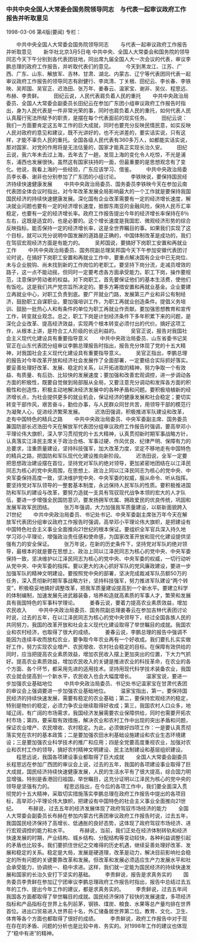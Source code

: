 ### 中共中央全国人大常委会国务院领导同志　与代表一起审议政府工作报告并听取意见

1998-03-06
第4版(要闻)
专栏：

　　中共中央全国人大常委会国务院领导同志
　　与代表一起审议政府工作报告并听取意见
　　新华社北京3月5日电  中共中央、全国人大常委会和国务院的领导同志今天下午分别到各代表团驻地，同出席九届全国人大一次会议的代表，审议李鹏总理的政府工作报告，并听取代表们的意见。
　　今天到黑龙江、江苏、广西、广东、山东、解放军、吉林、甘肃、湖北、内蒙古、辽宁等代表团同代表一起审议政府工作报告的领导同志有尉健行、李岚清、丁关根、田纪云、李长春、李铁映、吴邦国、吴官正、迟浩田、张万年、姜春云、温家宝、谢非、吴仪、程思远、布赫、李贵鲜。
　　田纪云说，人民代表肩负着人民的重托
　　中共中央政治局委员、全国人大常委会副委员长田纪云在参加广东团小组审议政府工作报告时指出，身为人民代表是一件非常光荣的事，同时也肩负着人民的重托，如何代表人民认真履行宪法所赋予的职责，是摆在每个代表面前的现实任务。
　　田纪云说：我们一方面要肯定这五年工作的巨大成就，同时也要充分反映民情民意，如实反映人民对政府的意见和建议，既不光讲好的，也不光讲差的，要实话实说，只有这样，才能不辜负人民的重托。全国各级人民代表有360多万人，如都能实话实说，那对国家、对党的作用将是无法估量的，国家才能真正实现长治久安。
　　田纪云说，我六年未去过上海，去年去了一趟，发现上海的变化令人吃惊，不光是浦东，浦西也发展很快。虽然这有国家扶持的一面，但最重要的是思想观念有了变化。他说，我看上海的一些经验，广东应该学习、借鉴。
　　中共中央政治局委员李长春、谢非也分别参加了广东团的小组讨论。
　　李铁映说，要保持国民经济持续快速健康发展
　　中共中央政治局委员、国务委员李铁映今天在参加云南代表团全体会议时指出，对今年改革发展全局影响最大的一个工作就是要保持我国国民经济的持续快速健康发展。深化国有企业改革需要有一定的经济增长速度，解决就业问题也要有一定的经济增长速度，抵御东南亚的金融风险，保持人民币汇率稳定，也要有一定的经济增长率。政府工作报告提出今年的经济增长率保持在8％左右，这既是适宜的，也是必要的。这个增长速度是我国宏、微观经济形势的综合反映指标。能否保持一定的经济增长率，这是全世界瞩目的事。如果我们实现了这个目标，就可以充分说明中国发展的道路是正确的，中国体制改革是成功的，我们在驾驭宏观经济方面是有能力的。
　　吴邦国说，要搞好下岗职工安置和再就业工作
　　中共中央政治局委员、国务院副总理吴邦国今天下午参加安徽代表团讨论时说，在搞好下岗职工安置和再就业工作中，要重点解决国有企业中已无岗位、未与企业脱钩、尚未找到新的工作岗位的老职工。要坚持下岗分流，走减员增效的路子，这一点不能动摇，但同时一定要考虑各方面承受能力。职工下岗，操作要规范，注意保护劳动者的权益。对下岗职工，首先要保证他们的基本生活费，使他们有饭吃。这是我们共产党宗旨所决定的。要多方筹措安置和再就业基金。企业要建立再就业中心，对职工负责到底。要广开就业门路，发展第三产业和非公有制经济，鼓励职工自谋职业。要加强培训工作，为职工再就业创造条件。提倡义务培训、鼓励一批热心人和有条件的单位为职工再就业作贡献。要加强思想教育和宣传工作，转变就业观念。总之，职工下岗是计划经济条件下多年积累下来的问题，是深化企业改革、提高经济效益，实现两个根本转变必须付出的代价。搞好这项工作，从根本上讲，是符合工人阶级的长远利益的。
　　吴官正说，报告对我国社会主义现代化建设具有重要指导意义
　　中共中央政治局委员、山东省委书记吴官正在山东代表团分组审议李鹏总理报告时指出，报告充分体现了党的十五大精神，对我国社会主义现代化建设具有重要指导意义。
　　吴官正指出，李鹏总理的报告对今年改革开放和经济社会发展作了全面部署，一定要结合实际抓好落实。要妥善处理好改革、发展、稳定的关系，以开拓进取的精神，努力争取一个有效益、有质量、有后劲、比较快的发展速度；要加强和改善宏观调控，进一步调动各方面的积极性，既要自觉做到局部服从全局，又要注意充分调动和发挥各方面的积极性和创造性，积极主动地解决经济发展中的各种矛盾和问题。要积极培植新的经济增长点，为社会提供更多的就业机会，保证经济的健康发展和社会稳定；要切实转变干部作风，艰苦奋斗，勤俭办事，与人民群众同甘共苦，用领导干部的模范行为凝聚人心，促进经济繁荣发展。
　　迟浩田强调，积极推进军队建设和改革，走有中国特色的精兵之路
　　中共中央政治局委员、中央军委副主席、国务委员兼国防部长迟浩田今天在解放军代表团分组审议政府工作报告时强调，要高举邓小平理论伟大旗帜，深入学习贯彻党的十五大精神，认真贯彻新时期军事战略方针，认真落实江泽民主席关于政治合格、军事过硬、作风优良、纪律严明、保障有力的总要求，注重质量建设，坚持科技强军，加大改革力度，坚定不移地走有中国特色的精兵之路，把国防和军队现代化建设推向新阶段。
　　迟浩田说，全军一定要把思想政治建设摆在首位，坚持党对军队的绝对领导，更加紧密地团结在以江泽民同志为核心的党中央周围，在思想上、政治上同以江泽民同志为核心的党中央、中央军委保持高度一致，坚决维护党中央、中央军委的权威，服从命令、听从指挥。要坚持党对军队领导的一整套基本制度，永远保持人民军队的性质。要积极推进国防和军队的建设与改革，要努力造就一支具有驾驭现代战争本领的宏大的人才队伍，要进一步增强全民国防意识，要发扬拥军优属、拥政爱民的优良传统，巩固和发展军政军民团结。
　　张万年强调，大力加强我军质量建设，以崭新面貌跨入21世纪
　　中共中央政治局委员、书记处书记、中央军委副主席张万年今天在解放军代表团分组审议政府工作报告时强调，高举邓小平理论伟大旗帜，是把建设有中国特色社会主义事业全面推向21世纪的根本保证。要组织全军官兵深入持久地学习邓小平理论，增强政治责任感和使命感，为国家改革开放和现代化建设提供坚强有力的安全保证。
　　张万年说，在新的历史条件下，坚持党对军队的绝对领导，最根本的就是要在思想上、政治上同以江泽民同志为核心的党中央、中央军委保持一致，坚决维护以江泽民同志为核心的党中央、中央军委的权威，一切行动听从党中央、中央军委的指挥。要以更大的决心抓好军队的党风廉政建设，要进一步加强军队的精神文明建设。要按照党中央的部署，坚决完成裁减军队员额50万的任务，深入贯彻新时期军事战略方针，坚持科技强军，努力推进军队建设“两个转变”，积极稳妥地搞好调整改革，把我军质量建设提高到一个新水平。要建立科学的体制编制，加速发展先进武器装备，培养和造就高素质的军事人才，繁荣和发展具有我国特色的军事科学理论。
　　姜春云说，要着力提高农业素质效益，增加农民收入
　　中共中央政治局委员、国务院副总理姜春云在参加吉林代表团讨论时说，过去的五年，在以江泽民同志为核心的党中央领导下，经过全国各族人民的共同努力，我国的改革开放和社会主义现代化建设取得了举世瞩目的成就。我国农业和农村经济，也取得了很大的成绩。
　　姜春云说，李鹏总理的报告中强调不能因为连续丰收而放松农业，要争取今年农业再有一个好收成。我们要扎扎实实做好工作，努力实现农业增产、农民增收、农村社会稳定的目标。在保障有效供给的同时，应当把提高农业素质效益，增加农民收入摆上更加突出的位置，下大力气抓好。提高农业素质效益，增加农民收入的关键是推进农业的科技革命，在农业的各个方面、各个环节，都采用先进的适用技术。坚持用现代科学技术装备农业，我国农业就会提高到一个新水平，农民收入也会大幅度增长。
　　温家宝说，要进一步加强农业基础地位
　　中共中央政治局委员、书记处书记温家宝在甘肃代表团的审议会上强调要进一步加强农业基础地位。
　　温家宝指出，第一，要保持国民经济的持续快速发展，需要有稳定的农业基础；第二，要保持宏观经济的稳定，特别是物价的稳定，必须力争农业继续取得好收成；第三，我国农村人口众多，地域辽阔，有广阔的市场需求，我国经济发展需要农业保障供给，同时也需要开拓农村市场；第四，要采取有效措施，解决农业和农村工作中出现的突出矛盾和问题，保证农业增产、农民增收、农村稳定。为此，必须做好四项工作：一是要认真贯彻落实党在农村的基本政策；二是要加强农田水利基础设施建设和农业生态环境建设；三是要加强农业科学技术的推广和应用；四是全党要高度重视农业，加强对农业和农村工作的领导，搞好农村精神文明建设、民主法制建设和基层组织建设。
　　程思远说，我国各项建设事业都取得了巨大成就
　　全国人大常委会副委员长程思远在参加广西团的审议会上说，过去的五年，我国的各项建设事业取得了巨大成就，国民经济持续快速健康发展，人民的生活水平有了很大提高，综合国力明显增强。特别是香港回归祖国，举世瞩目，这充分证明以江泽民为核心的党中央的领导是坚强有力的。
　　程思远指出，在今后的各项工作中，我们要全面深入贯彻党的十五大精神，采取切实措施落实李鹏总理在政府工作报告中提出的各项目标，高举邓小平理论伟大旗帜，把建设有中国特色的社会主义事业全面推向21世纪。
　　布赫说，过去五年的经济发展体现了政府驾驭市场经济的能力
　　全国人大常委会副委员长布赫在参加内蒙古代表团审议政府工作报告时说，过去五年，我国国民经济保持了高增长、低通胀的良好态势，这体现了政府驾驭市场经济、进行宏观调控的能力和水平。
　　布赫说，当前，我们正处在经济体制转轨和经济快速发展的时期，产业结构、城乡结构、分配结构等变动较快，各种利益调整引起的矛盾也比较多。我们要抓住世纪之交难得的历史机遇，继续妥善处理好改革、发展和稳定的关系。稳定是大局，发展是硬道理，改革是动力，解决目前影响社会稳定的所有问题的关键要靠改革和发展。但改革和发展必须适应生产力发展水平和社会承受能力，协调统一、稳中求进。这样，我们就一定能为国民经济的持续快速发展和国家的长治久安打下坚实的基础。
　　李贵鲜说，报告是求真务实的
　　国务委员李贵鲜在参加辽宁团审议李鹏总理政府工作报告时指出，报告中总结过去五年的工作、提出今年工作的建议，都是求真务实的。
　　李贵鲜说，过去五年间我国各方面都取得了举世瞩目的成就。国民经济保持了较快的发展速度，多项经济指标和产品指标在世界上名列前茅，钢铁、煤炭、粮食、水果等总产量均排在世界首位。进出口贸易进入世界前十名，外汇储备居世界第二位。教育、文化、卫生、体育等各个方面也都取得了很好的成绩。
　　李贵鲜说，政府工作报告中对于现在存在的矛盾、问题的分析也是比较中肯、务实的。对1998年工作的建议也体现了“稳中有进”的精神。
